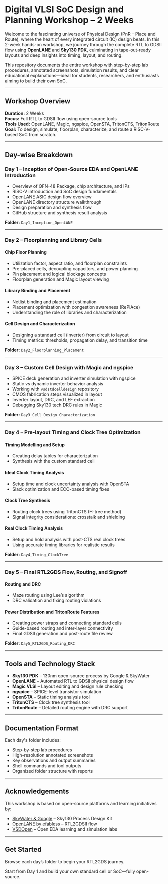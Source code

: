 # Digital VLSI SoC Design and Planning Workshop – 2 Weeks

Welcome to the fascinating universe of Physical Design (PnR – Place and Route), where the heart of every integrated circuit (IC) design beats. In this 2-week hands-on workshop, we journey through the complete RTL to GDSII flow using **OpenLANE** and **Sky130 PDK**, culminating in tape-out-ready layouts and deep insights into timing, layout, and routing.

This repository documents the entire workshop with step-by-step lab procedures, annotated screenshots, simulation results, and clear educational explanations—ideal for students, researchers, and enthusiasts aiming to build their own SoC.

---

## Workshop Overview

**Duration:** 2 Weeks  
**Focus:** Full RTL to GDSII flow using open-source tools  
**Tools Used:** OpenLANE, Magic, ngspice, OpenSTA, TritonCTS, TritonRoute  
**Goal:** To design, simulate, floorplan, characterize, and route a RISC-V-based SoC from scratch.

---

## Day-wise Breakdown

### Day 1 – Inception of Open-Source EDA and OpenLANE Introduction
- Overview of QFN-48 Package, chip architecture, and IPs
- RISC-V introduction and SoC design fundamentals
- OpenLANE ASIC design flow overview
- OpenLANE directory structure walkthrough
- Design preparation and synthesis flow
- GitHub structure and synthesis result analysis

**Folder:** `Day1_Inception_OpenLANE`

---

### Day 2 – Floorplanning and Library Cells

#### Chip Floor Planning
- Utilization factor, aspect ratio, and floorplan constraints
- Pre-placed cells, decoupling capacitors, and power planning
- Pin placement and logical blockage concepts
- Floorplan generation and Magic layout viewing

#### Library Binding and Placement
- Netlist binding and placement estimation
- Placement optimization with congestion awareness (RePlAce)
- Understanding the role of libraries and characterization

#### Cell Design and Characterization
- Designing a standard cell (inverter) from circuit to layout
- Timing metrics: thresholds, propagation delay, and transition time

**Folder:** `Day2_Floorplanning_Placement`

---

### Day 3 – Custom Cell Design with Magic and ngspice

- SPICE deck generation and inverter simulation with ngspice
- Static vs dynamic inverter behavior analysis
- Working with `vsdstdcelldesign` repository
- CMOS fabrication steps visualized in layout
- Inverter layout, DRC, and LEF extraction
- Debugging Sky130 tech DRC rules in Magic

**Folder:** `Day3_Cell_Design_Characterization`

---

### Day 4 – Pre-layout Timing and Clock Tree Optimization

#### Timing Modelling and Setup
- Creating delay tables for characterization
- Synthesis with the custom standard cell

#### Ideal Clock Timing Analysis
- Setup time and clock uncertainty analysis with OpenSTA
- Slack optimization and ECO-based timing fixes

#### Clock Tree Synthesis
- Routing clock trees using TritonCTS (H-tree method)
- Signal integrity considerations: crosstalk and shielding

#### Real Clock Timing Analysis
- Setup and hold analysis with post-CTS real clock trees
- Using accurate timing libraries for realistic results

**Folder:** `Day4_Timing_ClockTree`

---

### Day 5 – Final RTL2GDS Flow, Routing, and Signoff

#### Routing and DRC
- Maze routing using Lee’s algorithm
- DRC validation and fixing routing violations

#### Power Distribution and TritonRoute Features
- Creating power straps and connecting standard cells
- Guide-based routing and inter-layer connectivity
- Final GDSII generation and post-route file review

**Folder:** `Day5_RTL2GDS_Routing_DRC`

---

## Tools and Technology Stack

- **Sky130 PDK** – 130nm open-source process by Google & SkyWater
- **OpenLANE** – Automated RTL to GDSII physical design flow
- **Magic VLSI** – Layout editing and design rule checking
- **ngspice** – SPICE-level transistor simulation
- **OpenSTA** – Static timing analysis tool
- **TritonCTS** – Clock tree synthesis tool
- **TritonRoute** – Detailed routing engine with DRC support

---

## Documentation Format

Each day's folder includes:
- Step-by-step lab procedures
- High-resolution annotated screenshots
- Key observations and output summaries
- Shell commands and tool outputs
- Organized folder structure with reports

---

## Acknowledgements

This workshop is based on open-source platforms and learning initiatives by:
- [SkyWater & Google](https://skywater-pdk.readthedocs.io/) – Sky130 Process Design Kit
- [OpenLANE by efabless](https://www.efabless.com/openlane) – RTL2GDSII flow
- [VSDOpen](https://www.vlsisystemdesign.com/) – Open EDA learning and simulation labs

---

## Get Started

Browse each day’s folder to begin your RTL2GDS journey.

Start from Day 1 and build your own standard cell or SoC—fully open-source.

